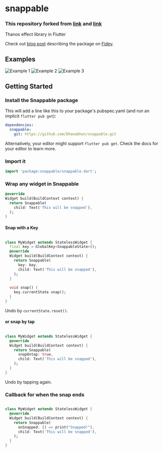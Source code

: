 # snappable
### This repository forked from [link](https://github.com/MarcinusX/snappable) and [link](https://github.com/igorczapski/snappable)
Thanos effect library in Flutter

Check out [blog post](https://fidev.io/thanos) describing the package on [Fidev](https://fidev.io).

## Examples
![Example 1](https://user-images.githubusercontent.com/16286046/62490322-51313680-b7c9-11e9-91f2-1363c292f544.gif)
![Example 2](https://user-images.githubusercontent.com/16286046/62490326-52626380-b7c9-11e9-9ed3-5545e3175cb6.gif)
![Example 3](https://user-images.githubusercontent.com/16286046/62490340-5bebcb80-b7c9-11e9-8bcf-e94c18f25f1b.gif)

## Getting Started

### Install the Snappable package
This will add a line like this to your package's pubspec.yaml (and run an implicit `flutter pub get`):
```yaml
dependencies:
  snappable:
    git: https://github.com/Dhanabhon/snappable.git
```
Alternatively, your editor might support `flutter pub get`. Check the docs for your editor to learn more.

### Import it
```dart
import 'package:snappable/snappable.dart';
```

### Wrap any widget in Snappable
```dart
@override
Widget build(BuildContext context) {
  return Snappable(
    child: Text('This will be snapped'),
  );
}
```
#### Snap with a Key
```dart

class MyWidget extends StatelessWidget {
  final key = GlobalKey<SnappableState>();
  @override
  Widget build(BuildContext context) {
    return Snappable(
      key: key,
      child: Text('This will be snapped'),
    );
  }
  
  void snap() {
    key.currentState.snap();
  }
}
```
Undo by `currentState.reset()`.
#### or snap by tap
```dart

class MyWidget extends StatelessWidget {
  @override
  Widget build(BuildContext context) {
    return Snappable(
      snapOntap: true,
      child: Text('This will be snapped'),
    );
  }
}
```
Undo by tapping again.

### Callback for when the snap ends
 ```dart
 
 class MyWidget extends StatelessWidget {
   @override
   Widget build(BuildContext context) {
     return Snappable(
       onSnapped: () => print("Snapped!"),
       child: Text('This will be snapped'),
     );
   }
 }
 ```
